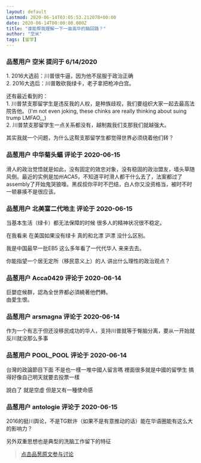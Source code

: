 ```yaml
---
layout: default
Lastmod: 2020-06-14T03:05:53.212078+00:00
date: 2020-06-14T00:00:00.000Z
title: "谁能帮我理解一下一亩高华的脑回路？"
author: "空米"
tags: [留学]
---
```



### 品葱用户 **空米** 提问于 6/14/2020
    
1\. 2016大选前：川普很牛逼，因为他不屈服于政治正确  
2\. 2016大选后：川普敢砍我绿卡，老子拿把枪冲白宫。  
  
还有最近看到的：  
1\. 川普禁支那留学生是违反我的人权，是种族歧视，我们要组织大家一起去最高法院告他。（I'm not even joking, these chinks are really thinking about suing trump LMFAO,,,)  
2\. 川普禁支那留学生一点关系都没有，越制裁我们支那我们就越强大。  
  
其实我就一个问题，为什么这帮支那留学生都觉得世界必须绕着他们转？
    
                

### 品葱用户 **中华菊头蝠** 评论于 2020-06-15
        
滑人的政治觉悟就是如此，没有固定的效忠对象，没有稳固的政治盟友，墙头草随风倒。最近的实例是加州ACA5，不知道平时滑人都干什么去了，法案都过了assembly了开始鬼哭狼嚎。黑叔叔你平时不巴结，白人你又没资格当，被时不时一顿暴揍不是很应该。
        
                

### 品葱用户 **北美富二代地主** 评论于 2020-06-15
        
当基本生活（绿卡）都无法保障的时候 很多人的精神状况很不稳定。  
  
在我看来 在美国如果没有绿卡 真的和北漂 沪漂 没什么区别。  
  
我是中国最早一批EB5 这么多年看了一代代华人 来来去去。  
  
你能指望一个居无定所（移民意义上）的人 讲出什么理性的政治观点？
        
                

### 品葱用户 **Acca0429** 评论于 2020-06-14
        
巨嬰症候群，認為全世界都必須繞著他們轉。  
由愛生恨。
        
                

### 品葱用户 **arsmagna** 评论于 2020-06-14
        
作为一个有志于但还没移民成功的华人，支持川普就等于臀脑分离，要从一开始就反川就没那么多事
        
                

### 品葱用户 **POOL_POOL** 评论于 2020-06-14
        
台灣的政論節目下面 不是也一樣一堆中國人留言嗎 裡面很多就是中國的留學生 搞得好像自己明天就要去投票一樣   
  
說白了 就是空虛 但是又有一種使命感
        
                

### 品葱用户 **antologie** 评论于 2020-06-15
        
2016的挺川舆论，不是TG默许（如果不是有意推动的话）能在华语圈能有这么大的影响力？  
  
另外双重思想也是典型的洗脑工作留下的特征
        
                





> [点击品葱原文参与讨论](https://pincong.rocks/question/27241)

